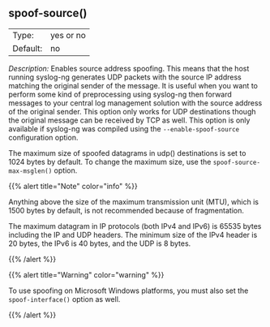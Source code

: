 ---
---
<!-- DISCLAIMER: This file is based on the syslog-ng Open Source Edition documentation https://github.com/balabit/syslog-ng-ose-guides/commit/2f4a52ee61d1ea9ad27cb4f3168b95408fddfdf2 and is used under the terms of The syslog-ng Open Source Edition Documentation License. The file has been modified by Axoflow. -->

## spoof-source()

|          |           |
| -------- | --------- |
| Type:    | yes or no |
| Default: | no        |

*Description:* Enables source address spoofing. This means that the host running syslog-ng generates UDP packets with the source IP address matching the original sender of the message. It is useful when you want to perform some kind of preprocessing using syslog-ng then forward messages to your central log management solution with the source address of the original sender. This option only works for UDP destinations though the original message can be received by TCP as well. This option is only available if syslog-ng was compiled using the `--enable-spoof-source` configuration option.

The maximum size of spoofed datagrams in udp() destinations is set to 1024 bytes by default. To change the maximum size, use the `spoof-source-max-msglen()` option.

{{% alert title="Note" color="info" %}}

Anything above the size of the maximum transmission unit (MTU), which is 1500 bytes by default, is not recommended because of fragmentation.

The maximum datagram in IP protocols (both IPv4 and IPv6) is 65535 bytes including the IP and UDP headers. The minimum size of the IPv4 header is 20 bytes, the IPv6 is 40 bytes, and the UDP is 8 bytes.

{{% /alert %}}

{{% alert title="Warning" color="warning" %}}

To use spoofing on Microsoft Windows platforms, you must also set the `spoof-interface()` option as well.

{{% /alert %}}

